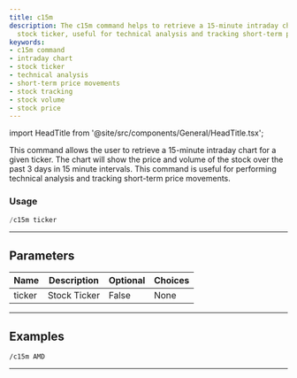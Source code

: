```yaml
---
title: c15m
description: The c15m command helps to retrieve a 15-minute intraday chart for a specific
  stock ticker, useful for technical analysis and tracking short-term price movements.
keywords:
- c15m command
- intraday chart
- stock ticker
- technical analysis
- short-term price movements
- stock tracking
- stock volume
- stock price
---
```


import HeadTitle from '@site/src/components/General/HeadTitle.tsx';

<HeadTitle title="c15m - Charts - Telegram - Reference | OpenBB Bot Docs" />

This command allows the user to retrieve a 15-minute intraday chart for a given ticker. The chart will show the price and volume of the stock over the past 3 days in 15 minute intervals. This command is useful for performing technical analysis and tracking short-term price movements.

### Usage

```python wordwrap
/c15m ticker
```

---

## Parameters

| Name | Description | Optional | Choices |
| ---- | ----------- | -------- | ------- |
| ticker | Stock Ticker | False | None |


---

## Examples

```
/c15m AMD
```

---
